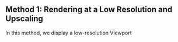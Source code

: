 ## Method 1: Rendering at a Low Resolution and Upscaling

In this method, we display a low-resolution Viewport